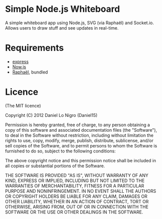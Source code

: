 Simple Node.js Whiteboard
=========================

A simple whiteboard app using Node.js, SVG (via Raphaël) and Socket.io. Allows users to draw stuff 
and see updates in real-time.

Requirements
============
 - [express](http://expressjs.com/)
 - [Now.js](http://nowjs.com/)
 - [Raphaël](http://raphaeljs.com/), bundled
 
Licence
=======
(The MIT licence)

Copyright (C) 2012 Daniel Lo Nigro (Daniel15)

Permission is hereby granted, free of charge, to any person obtaining a copy of
this software and associated documentation files (the "Software"), to deal in
the Software without restriction, including without limitation the rights to
use, copy, modify, merge, publish, distribute, sublicense, and/or sell copies
of the Software, and to permit persons to whom the Software is furnished to do
so, subject to the following conditions:

The above copyright notice and this permission notice shall be included in all
copies or substantial portions of the Software.

THE SOFTWARE IS PROVIDED "AS IS", WITHOUT WARRANTY OF ANY KIND, EXPRESS OR
IMPLIED, INCLUDING BUT NOT LIMITED TO THE WARRANTIES OF MERCHANTABILITY,
FITNESS FOR A PARTICULAR PURPOSE AND NONINFRINGEMENT. IN NO EVENT SHALL THE
AUTHORS OR COPYRIGHT HOLDERS BE LIABLE FOR ANY CLAIM, DAMAGES OR OTHER
LIABILITY, WHETHER IN AN ACTION OF CONTRACT, TORT OR OTHERWISE, ARISING FROM,
OUT OF OR IN CONNECTION WITH THE SOFTWARE OR THE USE OR OTHER DEALINGS IN THE
SOFTWARE.
